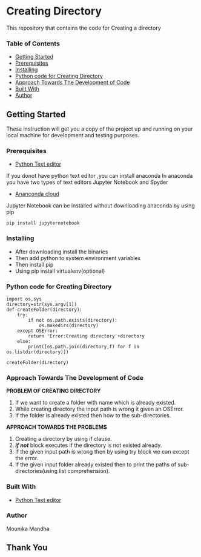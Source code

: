 # Creating Directory

This repository that contains the code for Creating a directory

### Table of Contents
* [Getting Started](#getting-started)
* [Prerequisites](#prerequisites)
* [Installing](#installing)
* [Python code for Creating Directory](#python-code-for-creating-directory)
* [Approach Towards The Development of Code](#approach-towards-the-development-of-code)
* [Built With](#built-with)
* [Author](#author)

## Getting Started

These instruction will get you a copy of the project up and running on your local machine for development and testing purposes. 

### Prerequisites
* [Python Text editor](https://www.python.org)

If you donot have python text editor ,you can install anaconda In anaconda you have two types of text editors Jupyter Notebook and Spyder

* [Ananconda cloud](https://anaconda.org)

Jupyter Notebook can be installed  without downloading anaconda by using pip

```pip install jupyternotebook```

### Installing
* After downloading install the binaries
* Then add python to system environment variables
* Then install pip
* Using pip install virtualenv(optional)

### Python code for Creating Directory
```
import os,sys
directory=str(sys.argv[1])
def createFolder(directory):
    try:
        if not os.path.exists(directory):
            os.makedirs(directory)
    except OSError:
        return 'Error:Creating directory'+directory
    else:
        print([os.path.join(directory,f) for f in os.listdir(directory)])

createFolder(directory)
```
### Approach Towards The Development of Code

**PROBLEM OF CREATING DIRECTORY**

1. If we want to create a folder with name which is already existed.
2. While creating directory the input path is wrong it given an OSError.
3. If the folder is already existed then how to the sub-directories.

**APPROACH TOWARDS THE PROBLEMS**

1. Creating a directory  by using if clause.
2. _**if not**_ block executes if the directory is not existed already.
3. If the given input path is wrong then by using try block we can except the error.
4. If the given input folder already existed then to print the paths of sub-directories(using list comprehension).

### Built With
* [Python Text editor](https://www.python.org)

### Author
Mounika Mandha

## Thank You
